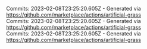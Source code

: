 Commits: 2023-02-08T23:25:20.605Z - Generated via https://github.com/marketplace/actions/artificial-grass
<br>
Commits: 2023-02-08T23:25:20.605Z - Generated via https://github.com/marketplace/actions/artificial-grass
<br>
Commits: 2023-02-08T23:25:20.605Z - Generated via https://github.com/marketplace/actions/artificial-grass
<br>
